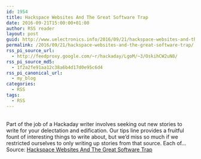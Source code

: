 ```yaml
---
id: 1954
title: Hackspace Websites And The Great Software Trap
date: 2016-09-21T15:00:00+01:00
author: RSS reader
layout: post
guid: http://www.uelectronics.info/2016/09/21/hackspace-websites-and-the-great-software-trap/
permalink: /2016/09/21/hackspace-websites-and-the-great-software-trap/
rss_pi_source_url:
  - http://feedproxy.google.com/~r/hackaday/LgoM/~3/OskihCW2uN8/
rss_pi_source_md5:
  - 1f2a2fe91aa12c38a6b4d17d0e95c6d4
rss_pi_canonical_url:
  - my_blog
categories:
  - RSS
tags:
  - RSS
---
```

&#013;  
Part of the job of a Hackaday writer involves seeking out new stories to write for your delectation and edification. Our tips line provides a fruitful fount of interesting things to write about, but we’d miss so much if we restricted ourselves to only writing up stories from that source. Each of…&#013;  
Source: <a href="http://feedproxy.google.com/~r/hackaday/LgoM/~3/OskihCW2uN8/" target="_blank">Hackspace Websites And The Great Software Trap</a>
